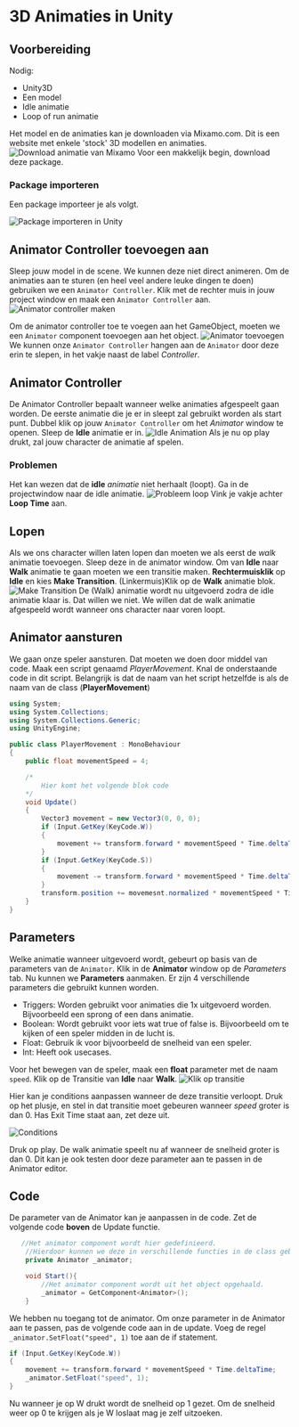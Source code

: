# 3D Animaties in Unity

## Voorbereiding
Nodig: 
* Unity3D
* Een model
* Idle animatie
* Loop of run animatie

Het model en de animaties kan je downloaden via Mixamo.com. Dit is een website met enkele 'stock' 3D modellen en animaties. 
![Download animatie van Mixamo](images/Mixamo1.png)
Voor een makkelijk begin, download deze package. 

### Package importeren
Een package importeer je als volgt.

![Package importeren in Unity](images/ImportPackage.png)

## Animator Controller toevoegen aan 
Sleep jouw model in de scene.
We kunnen deze niet direct animeren. Om de animaties aan te sturen (en heel veel andere leuke dingen te doen) gebruiken we een `Animator Controller`. 
Klik met de rechter muis in jouw project window en maak een `Animator Controller` aan. 
![Animator controller maken](images/CreateAnimatorController.png)

Om de animator controller toe te voegen aan het GameObject, moeten we een `Animator` component toevoegen aan het object. 
![Animator toevoegen](images/AnimatorToevoegen.png)
We kunnen onze `Animator Controller` hangen aan de `Animator` door deze erin te slepen, in het vakje naast de label *Controller*.

## Animator Controller
De Animator Controller bepaalt wanneer welke animaties afgespeelt gaan worden. De eerste animatie die je er in sleept zal gebruikt worden als start punt. Dubbel klik op jouw `Animator Controller` om het *Animator* window te openen. Sleep de **Idle** animatie er in.
![Idle Animation]()
Als je nu op play drukt, zal jouw character de animatie af spelen.
### Problemen
Het kan wezen dat de __idle__ *animatie* niet herhaalt (loopt). Ga in de projectwindow naar de idle animatie. 
![Probleem loop](images/ProbleemLoop.png)
Vink je vakje achter **Loop Time** aan. 

## Lopen
Als we ons character willen laten lopen dan moeten we als eerst de *walk* animatie toevoegen. Sleep deze in de animator window. Om van **Idle** naar **Walk** animatie te gaan moeten we een transitie maken. __Rechtermuisklik__ op **Idle** en kies __Make Transition__. (Linkermuis)Klik op de **Walk** animatie blok.
![Make Transition](images/MakeTransition.png)
De (Walk) animatie wordt nu uitgevoerd zodra de idle animatie klaar is. Dat willen we niet. We willen dat de walk animatie afgespeeld wordt wanneer ons character naar voren loopt. 

## Animator aansturen
We gaan onze speler aansturen. Dat moeten we doen door middel van code. Maak een script genaamd *PlayerMovement*. Knal de onderstaande code in dit script. Belangrijk is dat de naam van het script hetzelfde is als de naam van de class (**PlayerMovement**)
```C#
using System;
using System.Collections;
using System.Collections.Generic;
using UnityEngine;

public class PlayerMovement : MonoBehaviour
{
    public float movementSpeed = 4;

    /*
        Hier komt het volgende blok code
    */
    void Update()
    {
        Vector3 movement = new Vector3(0, 0, 0);
        if (Input.GetKey(KeyCode.W))
        {
            movement += transform.forward * movementSpeed * Time.deltaTime;
        }
        if (Input.GetKey(KeyCode.S))
        {
            movement -= transform.forward * movementSpeed * Time.deltaTime;
        }
        transform.position += movemesnt.normalized * movementSpeed * Time.deltaTime;
    }
}
```

## Parameters
Welke animatie wanneer uitgevoerd wordt, gebeurt op basis van de parameters van de `Animator`. Klik in de __Animator__ window op de *Parameters* tab. Nu kunnen we __Parameters__ aanmaken. 
Er zijn 4 verschillende parameters die gebruikt kunnen worden.
* Triggers: Worden gebruikt voor animaties die 1x uitgevoerd worden. Bijvoorbeeld een sprong of een dans animatie. 
* Boolean: Wordt gebruikt voor iets wat true of false is. Bijvoorbeeld om te kijken of een speler midden in de lucht is.
* Float: Gebruik ik voor bijvoorbeeld de snelheid van een speler.
* Int: Heeft ook usecases. 

Voor het bewegen van de speler, maak een **float** parameter met de naam `speed`. 
Klik op de Transitie van **Idle** naar **Walk**. 
![Klik op transitie](images/ClickOpTransition.png)

Hier kan je conditions aanpassen wanneer de deze transitie verloopt. Druk op het plusje, en stel in dat transitie moet gebeuren wanneer *speed* groter is dan 0. 
Has Exit Time staat aan, zet deze uit. 

![Conditions](images/Conditions.png)

Druk op play. De walk animatie speelt nu af wanneer de snelheid groter is dan 0. Dit kan je ook testen door deze parameter aan te passen in de Animator editor. 

## Code 
De parameter van de Animator kan je aanpassen in de code. Zet de volgende code __boven__ de Update functie. 

```C#
   //Het animator component wordt hier gedefinieerd. 
    //Hierdoor kunnen we deze in verschillende functies in de class gebruiken.
    private Animator _animator;

    void Start(){
        //Het animator component wordt uit het object opgehaald.
        _animator = GetComponent<Animator>();
    }
```

We hebben nu toegang tot de animator. Om onze parameter in de Animator aan te passen, pas de volgende code aan in de update. Voeg de regel `_animator.SetFloat("speed", 1)` toe aan de if statement.

```C#
if (Input.GetKey(KeyCode.W))
{
    movement += transform.forward * movementSpeed * Time.deltaTime;
    _animator.SetFloat("speed", 1);
}
```

Nu wanneer je op W drukt wordt de snelheid op 1 gezet. Om de snelheid weer op 0 te krijgen als je W loslaat mag je zelf uitzoeken.